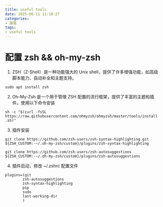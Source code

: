 ```yaml
---
title: useful tools
date: 2025-06-11 11:18:27
categories:
- 随笔
tags:
- useful tools
---
```



# 配置 zsh && oh-my-zsh

1. ZSH（Z-Shell）是一种功能强大的 Unix shell，提供了许多增强功能，如高级脚本能力、自动补全和主题支持。

`sudo apt install zsh`

2. Oh-My-Zsh 是一个用于管理 ZSH 配置的流行框架，提供了丰富的主题和插件。使用以下命令安装

`sh -c "$(curl -fsSL https://raw.githubusercontent.com/ohmyzsh/ohmyzsh/master/tools/install.sh)"`

3. 插件安装

`git clone https://github.com/zsh-users/zsh-syntax-highlighting.git ${ZSH_CUSTOM:-~/.oh-my-zsh/custom}/plugins/zsh-syntax-highlighting`


`git clone https://github.com/zsh-users/zsh-autosuggestions ${ZSH_CUSTOM:-~/.oh-my-zsh/custom}/plugins/zsh-autosuggestions`

4. 插件启动，修改 ~/.zshrc 配置文件

```shell
plugins=(git
        zsh-autosuggestions
        zsh-syntax-highlighting
        pip
        sudo
        last-working-dir
        )
```
